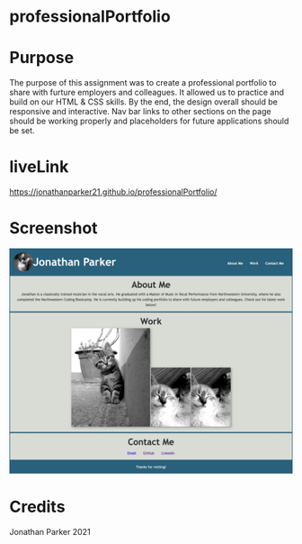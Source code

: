 # professionalPortfolio

# Purpose

The purpose of this assignment was to create a professional portfolio to share with furture employers and colleagues. It allowed us to practice and build on our HTML & CSS skills. By the end, the design overall should be responsive and interactive. Nav bar links to other sections on the page should be working properly and placeholders for future applications should be set.

# liveLink

https://jonathanparker21.github.io/professionalPortfolio/

# Screenshot

![professional-portfolio-website](img/professional-portfolio-website.jpeg)

# Credits

Jonathan Parker 2021
